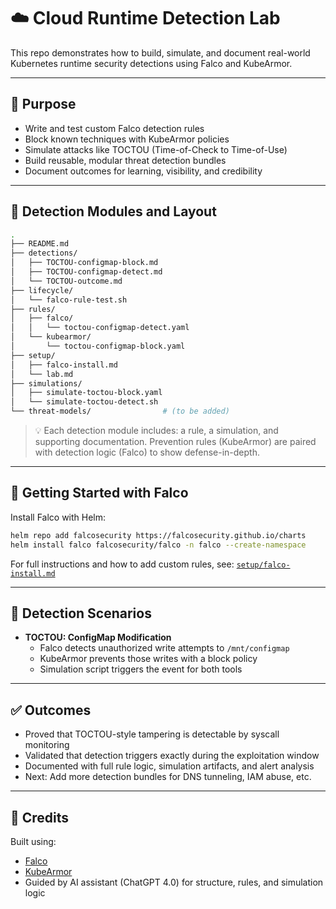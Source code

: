 # ☁️ Cloud Runtime Detection Lab

This repo demonstrates how to build, simulate, and document real-world Kubernetes runtime security detections using Falco and KubeArmor.

---

## 🎯 Purpose

- Write and test custom Falco detection rules
- Block known techniques with KubeArmor policies
- Simulate attacks like TOCTOU (Time-of-Check to Time-of-Use)
- Build reusable, modular threat detection bundles
- Document outcomes for learning, visibility, and credibility

---

## 📁 Detection Modules and Layout

```bash
.
├── README.md
├── detections/
│   ├── TOCTOU-configmap-block.md
│   ├── TOCTOU-configmap-detect.md
│   └── TOCTOU-outcome.md
├── lifecycle/
│   └── falco-rule-test.sh
├── rules/
│   ├── falco/
│   │   └── toctou-configmap-detect.yaml
│   └── kubearmor/
│       └── toctou-configmap-block.yaml
├── setup/
│   ├── falco-install.md
│   └── lab.md
├── simulations/
│   ├── simulate-toctou-block.yaml
│   └── simulate-toctou-detect.sh
└── threat-models/                # (to be added)
```

> 💡 Each detection module includes: a rule, a simulation, and supporting documentation. Prevention rules (KubeArmor) are paired with detection logic (Falco) to show defense-in-depth.

---

## 🚀 Getting Started with Falco

Install Falco with Helm:

```bash
helm repo add falcosecurity https://falcosecurity.github.io/charts
helm install falco falcosecurity/falco -n falco --create-namespace
```

For full instructions and how to add custom rules, see: [`setup/falco-install.md`](setup/falco-install.md)

---

## 🧪 Detection Scenarios

- **TOCTOU: ConfigMap Modification**
  - Falco detects unauthorized write attempts to `/mnt/configmap`
  - KubeArmor prevents those writes with a block policy
  - Simulation script triggers the event for both tools

---

## ✅ Outcomes

- Proved that TOCTOU-style tampering is detectable by syscall monitoring
- Validated that detection triggers exactly during the exploitation window
- Documented with full rule logic, simulation artifacts, and alert analysis
- Next: Add more detection bundles for DNS tunneling, IAM abuse, etc.

---

## 🤖 Credits

Built using:
- [Falco](https://falco.org/)
- [KubeArmor](https://github.com/kubearmor/KubeArmor)
- Guided by AI assistant (ChatGPT 4.0) for structure, rules, and simulation logic